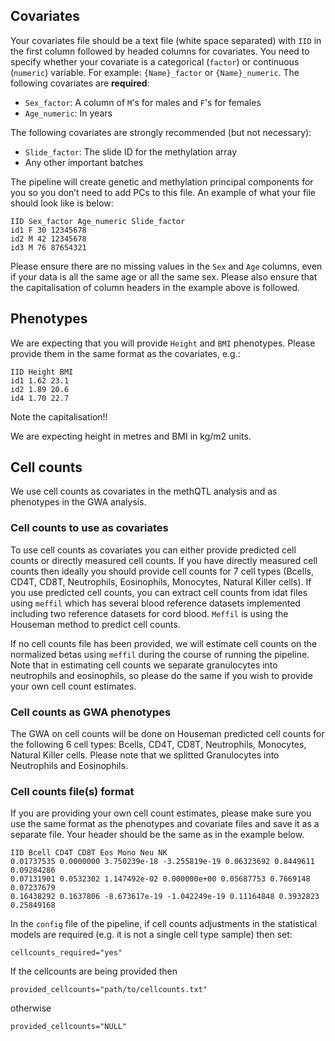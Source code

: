 
## Covariates
Your covariates file should be a text file (white space separated) with `IID` in the first column followed by headed columns for covariates. You need to specify whether your covariate is a categorical (`factor`) or continuous (`numeric`) variable. For example: `{Name}_factor` or `{Name}_numeric`.  The following covariates are **required**:

- `Sex_factor`: A column of `M`'s for males and `F`'s for females
- `Age_numeric`: In years

The following covariates are strongly recommended (but not necessary):

- `Slide_factor`: The slide ID for the methylation array
- Any other important batches

The pipeline will create genetic and methylation principal components for you so you don’t need to add PCs to this file. An example of what your file should look like is below:

    IID Sex_factor Age_numeric Slide_factor
    id1 F 30 12345678
    id2 M 42 12345678
    id3 M 76 87654321

Please ensure there are no missing values in the `Sex` and `Age` columns, even if your data is all the same age or all the same sex. Please also ensure that the capitalisation of column headers in the example above is followed.

## Phenotypes

We are expecting that you will provide `Height` and `BMI` phenotypes. Please provide them in the same format as the covariates, e.g.:

    IID Height BMI
    id1 1.62 23.1
    id2 1.89 20.6
    id4 1.70 22.7

Note the capitalisation!!

We are expecting height in metres and BMI in kg/m2 units.

## Cell counts

We use cell counts as covariates in the methQTL analysis and as phenotypes in the GWA analysis.

### Cell counts to use as covariates
To use cell counts as covariates you can either provide predicted cell counts or directly measured cell counts. If you have directly measured cell counts then ideally you should provide cell counts for 7 cell types (Bcells, CD4T, CD8T, Neutrophils, Eosinophils, Monocytes, Natural Killer cells). If you use predicted cell counts, you can extract cell counts from idat files using `meffil` which has several blood reference datasets implemented including two reference datasets for cord blood. `Meffil` is using the Houseman method to predict cell counts.


If no cell counts file has been provided, we will estimate cell counts on the normalized betas using `meffil` during the course of running the pipeline. Note that in estimating cell counts we separate granulocytes into neutrophils and eosinophils, so please do the same if you wish to provide your own cell count estimates.

### Cell counts as GWA phenotypes
The GWA on cell counts will be done on Houseman predicted cell counts for the following 6 cell types:
Bcells, CD4T, CD8T, Neutrophils, Monocytes, Natural Killer cells. Please note that we splitted Granulocytes into Neutrophils and Eosinophils. 


### Cell counts file(s) format
If you are providing your own cell count estimates, please make sure you use the same format as the phenotypes and covariate files and save it as a separate file. Your header should be the same as in the example below. 

```
IID Bcell CD4T CD8T Eos Mono Neu NK
0.01737535 0.0000000 3.750239e-18 -3.255819e-19 0.06323692 0.8449611 0.09284286
0.07131901 0.0532302 1.147492e-02 0.000000e+00 0.05687753 0.7669148 0.07237679
0.16438292 0.1637806 -8.673617e-19 -1.042249e-19 0.11164848 0.3932823 0.25849168
```

In the `config` file of the pipeline, if cell counts adjustments in the statistical models are required (e.g. it is not a single cell type sample) then set:

```
cellcounts_required="yes"
```

If the cellcounts are being provided then

```
provided_cellcounts="path/to/cellcounts.txt"
```

otherwise

```
provided_cellcounts="NULL"
```